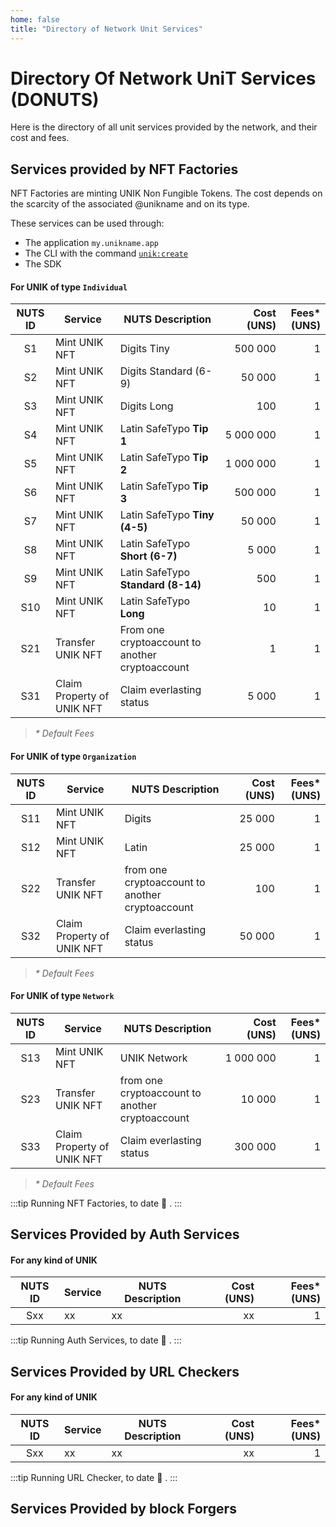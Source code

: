 ```yaml
---
home: false
title: "Directory of Network Unit Services"
---
```


# Directory Of Network UniT Services (DONUTS) <Badge text="Key Concept"/>

Here is the directory of all unit services provided by the network, and their cost and fees.

## Services provided by NFT Factories

NFT Factories are minting UNIK Non Fungible Tokens. The cost depends on the scarcity of the associated @unikname and on its type.

These services can be used through: 
- The application `my.unikname.app`
- The CLI with the command [`unik:create`](/uns-use-the-network/cli.html#unik-create)
- The SDK 

#### For UNIK of type `Individual`
| NUTS ID | Service | NUTS Description | Cost (UNS) | Fees* (UNS) |
|:-:|-|-|-:|-:|
| S1 | Mint UNIK NFT | Digits Tiny | 500&nbsp;000 | 1 |
| S2 | Mint UNIK NFT | Digits Standard (6-9) | 50&nbsp;000 | 1 |
| S3 | Mint UNIK NFT | Digits Long | 100 | 1 |
| S4 | Mint UNIK NFT | Latin SafeTypo **Tip 1** | 5&nbsp;000&nbsp;000 | 1 |
| S5 | Mint UNIK NFT | Latin SafeTypo **Tip 2** | 1&nbsp;000&nbsp;000 | 1 |
| S6 | Mint UNIK NFT | Latin SafeTypo **Tip 3** |   500&nbsp;000 | 1 |
| S7 | Mint UNIK NFT | Latin SafeTypo **Tiny (4-5)** | 50&nbsp;000 | 1 |
| S8 | Mint UNIK NFT | Latin SafeTypo **Short (6-7)** | 5&nbsp;000 | 1 |
| S9 | Mint UNIK NFT | Latin SafeTypo **Standard (8-14)** | 500 | 1 |
| S10 | Mint UNIK NFT | Latin SafeTypo **Long** | 10 | 1 |
| S21 | Transfer UNIK NFT | From one cryptoaccount to another cryptoaccount <Badge text="planned"/> | 1 | 1 |
| S31 | Claim Property of UNIK NFT | Claim everlasting status | 5&nbsp;000 | 1 |

> _* Default Fees_

#### For UNIK of type `Organization`
| NUTS ID | Service | NUTS Description | Cost (UNS) | Fees* (UNS) |
|:-:|-|-|-:|-:|
| S11 | Mint UNIK NFT | Digits | 25&nbsp;000 | 1 |
| S12 | Mint UNIK NFT | Latin | 25&nbsp;000 | 1 |
| S22 | Transfer UNIK NFT | from one cryptoaccount to another cryptoaccount <Badge text="planned"/> | 100 | 1 |
| S32 | Claim Property of UNIK NFT | Claim everlasting status | 50&nbsp;000 | 1 |

> _* Default Fees_

#### For UNIK of type `Network`
| NUTS ID | Service | NUTS Description | Cost (UNS) | Fees* (UNS) |
|:-:|-|-|-:|-:|
| S13 | Mint UNIK NFT | UNIK Network | 1&nbsp;000&nbsp;000 | 1 |
| S23 | Transfer UNIK NFT | from one cryptoaccount to another cryptoaccount <Badge text="planned"/> | 10&nbsp;000 | 1 |
| S33 | Claim Property of UNIK NFT | Claim everlasting status | 300&nbsp;000 | 1 |

> _* Default Fees_

:::tip Running NFT Factories, to date
:round_pushpin:&nbsp;<un label id="@network:NFT-Factory" unikid="fbfbe7d9e8c005f1a9937d9fd17c4ef7da2ff8037a71e6cb7847b302eda4d08a"/>.
:::

## Services Provided by Auth Services

#### For any kind of UNIK
| NUTS ID | Service | NUTS Description | Cost (UNS) | Fees* (UNS) |
|:-:|-|-|-:|-:|
| Sxx | xx | xx | xx | 1 |

:::tip Running Auth Services, to date
:round_pushpin:&nbsp;<un label id="@network:NFT-Factory" unikid="fbfbe7d9e8c005f1a9937d9fd17c4ef7da2ff8037a71e6cb7847b302eda4d08a"/>.
:::

## Services Provided by URL Checkers

#### For any kind of UNIK
| NUTS ID | Service | NUTS Description | Cost (UNS) | Fees* (UNS) |
|:-:|-|-|-:|-:|
| Sxx | xx | xx | xx | 1 |

:::tip Running URL Checker, to date
:round_pushpin:&nbsp;<un label id="@network:URL-Checker*1" unikid="08bf335ede1818e222ecd529e0e892190aab62a39ec40492395b825a4f640731"/>.
:::

## Services Provided by block Forgers

